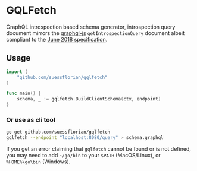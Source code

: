 # GQLFetch

GraphQL introspection based schema generator, introspection query document mirrors the [graphql-js](https://github.com/graphql/graphql-js) `getIntrospectionQuery` document albeit compliant to the [June 2018 specification](https://spec.graphql.org/June2018/#sec-Introspection).

## Usage

```go
import (
	"github.com/suessflorian/gqlfetch"
)

func main() {
	schema, _ := gqlfetch.BuildClientSchema(ctx, endpoint)
}
```

### Or use as cli tool

```bash
go get github.com/suessflorian/gqlfetch
gqlfetch --endpoint "localhost:8080/query" > schema.graphql
```

If you get an error claiming that `gqlfetch` cannot be found or is not defined, you may need to add `~/go/bin` to your `$PATH` (MacOS/Linux), or `%HOME%\go\bin` (Windows).
